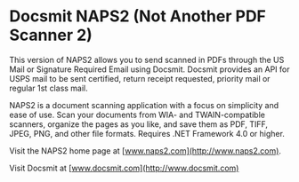 # Docsmit NAPS2 (Not Another PDF Scanner 2)

This version of NAPS2 allows you to send scanned in PDFs through the US Mail or Signature Required Email using Docsmit.  Docsmit provides an API for USPS mail to be sent certified, return receipt requested, priority mail or regular 1st class mail.

NAPS2 is a document scanning application with a focus on simplicity and ease of use. Scan your documents from WIA- and TWAIN-compatible scanners, organize the pages as you like, and save them as PDF, TIFF, JPEG, PNG, and other file formats. Requires .NET Framework 4.0 or higher.

Visit the NAPS2 home page at [www.naps2.com](http://www.naps2.com).

Visit Docsmit at [www.docsmit.com](http://www.docsmit.com)
